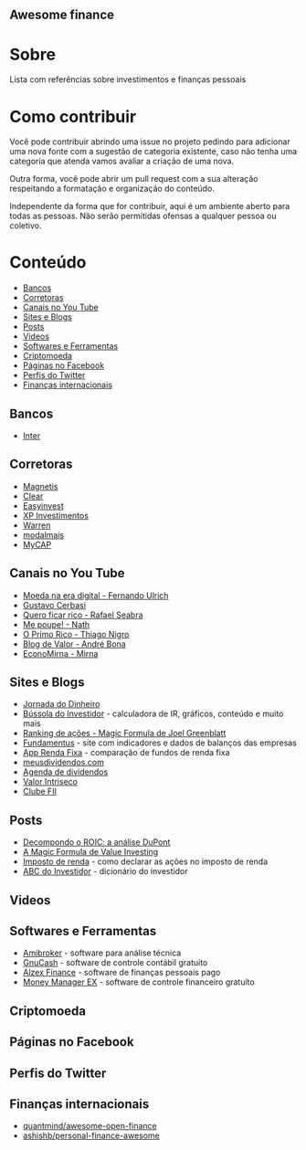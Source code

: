 Awesome finance
----

# Sobre

Lista com referências sobre investimentos e finanças pessoais

# Como contribuir

Você pode contribuir abrindo uma issue no projeto pedindo para adicionar uma nova fonte com a sugestão de categoria existente, caso não tenha uma categoria que atenda vamos avaliar a criação de uma nova.

Outra forma, você pode abrir um pull request com a sua alteração respeitando a formatação e organização do conteúdo.

Independente da forma que for contribuir, aqui é um ambiente aberto para todas as pessoas. Não serão permitidas ofensas a qualquer pessoa ou coletivo.

# Conteúdo
* [Bancos](#bancos)
* [Corretoras](#corretoras)
* [Canais no You Tube](canais-no-youtube)
* [Sites e Blogs](#sites-e-blogs)
* [Posts](#posts)
* [Videos](#videos)
* [Softwares e Ferramentas](#softwares-e-ferramentas)
* [Criptomoeda](#criptomoeda)
* [Páginas no Facebook](#páginas-no-facebook)
* [Perfis do Twitter](#perfis-do-twitter)
* [Finanças internacionais](#finanças-internacionais)

## Bancos
* [Inter](https://www.bancointer.com.br/)

## Corretoras
* [Magnetis](https://magnetis.com.br/)
* [Clear](https://www.clear.com.br/site)
* [Easyinvest](https://www.easynvest.com.br/)
* [XP Investimentos](https://investimentos.xpi.com.br/#/passo/1)
* [Warren](https://oiwarren.com/)
* [modalmais](https://www.modalmais.com.br/)
* [MyCAP](https://www.mycap.com.br/home)

## Canais no You Tube
* [Moeda na era digital - Fernando Ulrich](https://www.youtube.com/channel/UCLJkh3QjHsLtK0LZFd28oGg)
* [Gustavo Cerbasi](https://www.youtube.com/channel/UC_mSfchV-fgpPy-vuwML8_A)
* [Quero ficar rico - Rafael Seabra](https://www.youtube.com/channel/UCaFy7I27Ht8hs6_kmZ8zWuw)
* [Me poupe! - Nath](https://www.youtube.com/channel/UC8mDF5mWNGE-Kpfcvnn0bUg)
* [O Primo Rico - Thiago Nigro](https://www.youtube.com/channel/UCT4nDeU5pv1XIGySbSK-GgA)
* [Blog de Valor - André Bona](https://www.youtube.com/user/andrelvbona)
* [EconoMirna - Mirna](https://www.youtube.com/channel/UCwLxXLLWEIJFHEeTMlYqHTA)

## Sites e Blogs
* [Jornada do Dinheiro](http://jornadadodinheiro.com/)
* [Bússola do Investidor](https://www.bussoladoinvestidor.com.br/) - calculadora de IR, gráficos, conteúdo e muito mais
* [Ranking de ações - Magic Formula de Joel Greenblatt](http://barganhasdabolsa.blogspot.com/p/ranking-de-acoes.html)
* [Fundamentus](http://www.fundamentus.com.br/) - site com indicadores e dados de balanços das empresas
* [App Renda Fixa](https://apprendafixa.com.br/app/indicadores) - comparação de fundos de renda fixa
* [meusdividendos.com](https://www.meusdividendos.com/)
* [Agenda de dividendos](http://www.dividendobr.com/)
* [Valor Intriseco](https://www.valorintrinseco.com/)
* [Clube FII](https://www.clubefii.com.br/)

## Posts
* [Decompondo o ROIC: a análise DuPont](https://www.infomoney.com.br/blogs/blog-numeros-falam/post/3396310/decompondo-roic-analise-dupont)
* [A Magic Formula de Value Investing](https://www.infomoney.com.br/blogs/blog-numeros-falam/post/3577460/magic-formula-value-investing)
* [Imposto de renda](https://queroficarrico.com/blog/imposto-de-renda-acoes/) - como declarar as ações no imposto de renda
* [ABC do Investidor](https://www.bussoladoinvestidor.com.br/abc_do_investidor/) - dicionário do investidor

## Videos


## Softwares e Ferramentas
* [Amibroker](https://www.amibroker.com/) - software para análise técnica
* [GnuCash](https://www.gnucash.org/) - software de controle contábil gratuíto
* [Alzex Finance](https://www.alzex.com/pt/index.html) - software de finanças pessoais pago
* [Money Manager EX](https://www.moneymanagerex.org/) - software de controle financeiro gratuíto


## Criptomoeda


## Páginas no Facebook


## Perfis do Twitter


## Finanças internacionais
* [quantmind/awesome-open-finance](https://github.com/quantmind/awesome-open-finance)
* [ashishb/personal-finance-awesome](https://github.com/ashishb/personal-finance-awesome)
